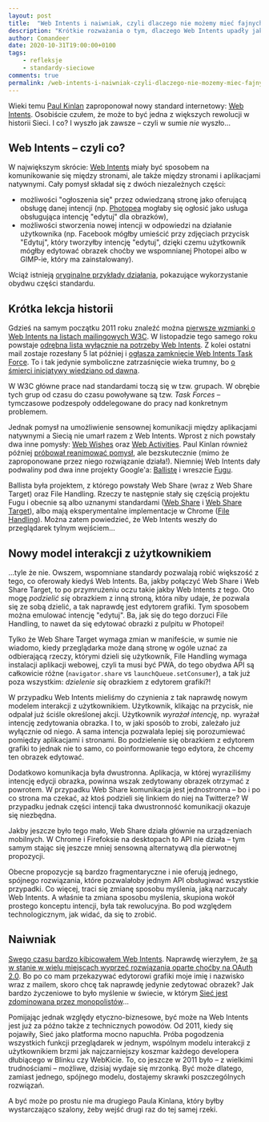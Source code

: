 ```yaml
---
layout: post
title:  "Web Intents i naiwniak, czyli dlaczego nie możemy mieć fajnych rzeczy?"
description: "Krótkie rozważania o tym, dlaczego Web Intents upadły jako idea"
author: Comandeer
date: 2020-10-31T19:00:00+0100
tags:
    - refleksje
    - standardy-sieciowe
comments: true
permalink: /web-intents-i-naiwniak-czyli-dlaczego-nie-mozemy-miec-fajnych-rzeczy.html
---
```


Wieki temu [Paul Kinlan](https://paul.kinlan.me/) zaproponował nowy standard internetowy: [Web Intents](https://en.wikipedia.org/wiki/Web_Intents). Osobiście czułem, że może to być jedna z większych rewolucji w historii Sieci. I co? I wyszło jak zawsze – czyli w sumie _nie_ wyszło…<!--more-->

## Web Intents – czyli co?

W największym skrócie: [Web Intents](https://www.w3.org/TR/web-intents/) miały być sposobem na komunikowanie się między stronami, ale także między stronami i aplikacjami natywnymi. Cały pomysł składał się z dwóch niezależnych części:

* możliwości "ogłoszenia się" przez odwiedzaną stronę jako oferującą obsługę danej intencji (np. [Photopea](https://www.photopea.com/) mogłaby się ogłosić jako usługa obsługująca intencję "edytuj" dla obrazków),
* możliwości stworzenia nowej intencji w odpowiedzi na działanie użytkownika (np. Facebook mógłby umieścić przy zdjęciach przycisk "Edytuj", który tworzyłby intencję "edytuj", dzięki czemu użytkownik mógłby edytować obrazek choćby we wspomnianej Photopei albo w GIMP-ie, który ma zainstalowany).

Wciąż istnieją [oryginalne przykłady działania](http://examples.webintents.org/), pokazujące wykorzystanie obydwu części standardu.

## Krótka lekcja historii

Gdzieś na samym początku 2011 roku znaleźć można [pierwsze wzmianki o Web Intents na listach mailingowych W3C](https://lists.w3.org/Archives/Public/public-device-apis/2011Jan/0009.html). W listopadzie tego samego roku powstaje [odrębna lista wyłącznie na potrzeby Web Intents](https://lists.w3.org/Archives/Public/public-web-intents/2011Nov/0000.html). Z kolei ostatni mail zostaje rozesłany 5 lat później i [ogłasza zamknięcie Web Intents Task Force](https://lists.w3.org/Archives/Public/public-web-intents/2015Oct/0000.html). To i tak jedynie symboliczne zatrzaśnięcie wieka trumny, bo [o śmierci inicjatywy wiedziano od dawna](https://paul.kinlan.me/what-happened-to-web-intents/).

<p class="note">W W3C główne prace nad standardami toczą się w tzw. grupach. W obrębie tych grup od czasu do czasu powoływane są tzw. <i lang="en">Task Forces</i> – tymczasowe podzespoły oddelegowane do pracy nad konkretnym problemem.</p>

Jednak pomysł na umożliwienie sensownej komunikacji między aplikacjami natywnymi a Siecią nie umarł razem z Web Intents. Wprost z nich powstały dwa inne pomysły: [Web Wishes](https://darobin.github.io/web-wish/) oraz [Web Activities](https://wiki.mozilla.org/WebAPI/WebActivities). Paul Kinlan również później [próbował reanimować pomysł](https://paul.kinlan.me/reinventing-web-intents/), ale bezskutecznie (mimo że zaproponowane przez niego rozwiązanie działa!). Niemniej Web Intents dały podwaliny pod dwa inne projekty Google'a: [Ballistę](https://github.com/chromium/ballista) i wreszcie [Fugu](https://web.dev/fugu-status/).

Ballista była projektem, z którego powstały Web Share (wraz z Web Share Target) oraz File Handling. Rzeczy te następnie stały się częścią projektu Fugu i obecnie są albo uznanymi standardami ([Web Share](https://w3c.github.io/web-share/) i [Web Share Target](https://w3c.github.io/web-share-target/level-2/)), albo mają eksperymentalne implementacje w Chrome ([File Handling](https://web.dev/pl/file-handling/)). Można zatem powiedzieć, że Web Intents weszły do przeglądarek tylnym wejściem…

## Nowy model interakcji z użytkownikiem

…tyle że nie. Owszem, wspomniane standardy pozwalają robić większość z tego, co oferowały kiedyś Web Intents. Ba, jakby połączyć Web Share i Web Share Target, to po przymrużeniu oczu takie jakby Web Intents z tego. Oto mogę _podzielić się_ obrazkiem z inną stroną, która niby udaje, że pozwala się ze sobą dzielić, a tak naprawdę jest edytorem grafiki. Tym sposobem można emulować intencję "edytuj". Ba, jak się do tego dorzuci File Handling, to nawet da się edytować obrazki z pulpitu w Photopei!

Tylko że Web Share Target wymaga zmian w manifeście, w sumie nie wiadomo, kiedy przeglądarka może daną stronę w ogóle uznać za odbierającą rzeczy, którymi dzieli się użytkownik, File Handling wymaga instalacji aplikacji webowej, czyli ta musi być PWA, do tego obydwa API są całkowicie różne (`navigator.share` vs `launchQueue.setConsumer`), a tak już poza wszystkim: _dzielenie się_ obrazkiem z edytorem grafiki?!

W przypadku Web Intents mieliśmy do czynienia z tak naprawdę nowym modelem interakcji z użytkownikiem. Użytkownik, klikając na przycisk, nie odpalał już ściśle określonej akcji. Użytkownik _wyrażał intencję_, np. wyrażał intencję zedytowania obrazka. I to, w jaki sposób to zrobi, zależało już wyłącznie od niego. A sama intencja pozwalała lepiej się porozumiewać pomiędzy aplikacjami i stronami. Bo podzielenie się obrazkiem z edytorem grafiki to jednak nie to samo, co poinformowanie tego edytora, że chcemy ten obrazek edytować.

Dodatkowo komunikacja była dwustronna. Aplikacja, w której wyraziliśmy intencję edycji obrazka, powinna wszak zedytowany obrazek otrzymać z powrotem. W przypadku Web Share komunikacja jest jednostronna – bo i po co strona ma czekać, aż ktoś podzieli się linkiem do niej na Twitterze? W przypadku jednak części intencji taka dwustronność komunikacji okazuje się niezbędna.

Jakby jeszcze było tego mało, Web Share działa głównie na urządzeniach mobilnych. W Chrome i Firefoksie na desktopach to API nie działa – tym samym stając się jeszcze mniej sensowną alternatywą dla pierwotnej propozycji.

Obecne propozycje są bardzo fragmentaryczne i nie oferują jednego, spójnego rozwiązania, które pozwalałoby jednym API obsługiwać wszystkie przypadki. Co więcej, traci się zmianę sposobu myślenia, jaką narzucały Web Intents. A właśnie ta zmiana sposobu myślenia, skupiona wokół prostego konceptu intencji, była tak rewolucyjna. Bo pod względem technologicznym, jak widać, da się to zrobić.

## Naiwniak

[Swego czasu bardzo kibicowałem Web Intents](https://webroad.pl/inne/3035-web-of-intents-czego-brakuje-dzisiejszej-sieci). Naprawdę wierzyłem, że [są w stanie w wielu miejscach wyprzeć rozwiązania oparte choćby na OAuth 2.0](https://webroad.pl/inne/3035-web-of-intents-czego-brakuje-dzisiejszej-sieci#comment-1733). Bo po co mam przekazywać edytorowi grafiki moje imię i nazwisko wraz z mailem, skoro chcę tak naprawdę jedynie zedytować obrazek? Jak bardzo życzeniowe to było myślenie w świecie, w którym [Sieć jest zdominowana przez monopolistów](https://www.politico.com/news/2020/10/10/feds-may-target-googles-chrome-browser-for-breakup-428468)…

Pomijając jednak względy etyczno-biznesowe, być może na Web Intents jest już za późno także z technicznych powodów. Od 2011, kiedy się pojawiły, Sieć jako platforma mocno napuchła. Próba pogodzenia wszystkich funkcji przeglądarek w jednym, wspólnym modelu interakcji z użytkownikiem brzmi jak najczarniejszy koszmar każdego developera dłubiącego w Blinku czy WebKicie. To, co jeszcze w 2011 było – z wielkimi trudnościami – możliwe, dzisiaj wydaje się mrzonką. Być może dlatego, zamiast jednego, spójnego modelu, dostajemy skrawki poszczególnych rozwiązań.

A być może po prostu nie ma drugiego Paula Kinlana, który byłby wystarczająco szalony, żeby wejść drugi raz do tej samej rzeki.
